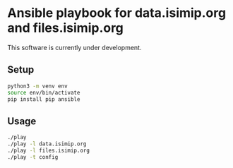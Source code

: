 Ansible playbook for data.isimip.org and files.isimip.org
=========================================================

This software is currently under development.

Setup
-----

```bash
python3 -m venv env
source env/bin/activate
pip install pip ansible
```


Usage
-----

```bash
./play
./play -l data.isimip.org
./play -l files.isimip.org
./play -t config
```
